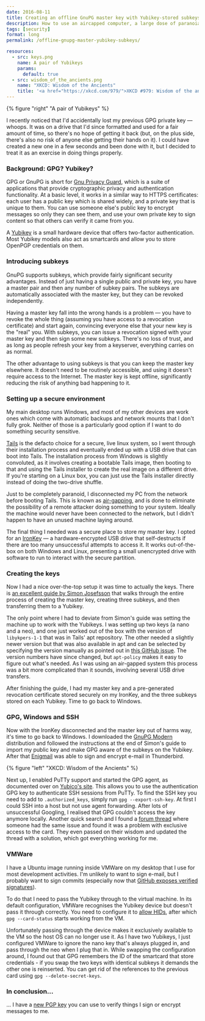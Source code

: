 ```yaml
---
date: 2016-08-11
title: Creating an offline GnuPG master key with Yubikey-stored subkeys
description: How to use an aircapped computer, a large dose of paranoia, an ironkey, and some yubikeys to create a new GPG key and subkeys.
tags: [security]
format: long
permalink: /offline-gnupg-master-yubikey-subkeys/

resources:
  - src: keys.png
    name: A pair of Yubikeys
    params:
      default: true
  - src: wisdom_of_the_ancients.png
    name: "XKCD: Wisdom of the Ancients"
    title: '<a href="https://xkcd.com/979/">XKCD #979: Wisdom of the ancients</a>'
---
```


{% figure "right" "A pair of Yubikeys" %}

I recently noticed that I'd accidentally lost my previous GPG private key &mdash; whoops. It was on
a drive that I'd since formatted and used for a fair amount of time, so there's no hope of
getting it back (but, on the plus side, there's also no risk of anyone else getting their hands on
it). I could have created a new one in a few seconds and been done with it, but I decided to treat
it as an exercise in doing things properly.

### Background: GPG? Yubikey?

GPG or GnuPG is short for [Gnu Privacy Guard](https://www.gnupg.org/), which is a suite of
applications that provide cryptographic privacy and authentication functionality. At a basic level,
it works in a similar way to HTTPS certificates: each user has a public key which is shared widely,
and a private key that is unique to them. You can use someone else's public key to encrypt messages
so only they can see them, and use your own private key to sign content so that others can verify
it came from you.

A [Yubikey](https://www.yubico.com/faq/yubikey/) is a small hardware device that offers two-factor
authentication. Most Yubikey models also act as smartcards and allow you to store OpenPGP
credentials on them.

<!--more-->

### Introducing subkeys

GnuPG supports subkeys, which provide fairly significant security advantages. Instead of just having
a single public and private key, you have a master pair and then any number of subkey pairs. The
subkeys are automatically associated with the master key, but they can be revoked independently.

Having a master key fall into the wrong hands is a problem &mdash; you have to revoke the whole
thing (assuming you have access to a revocation certificate) and start again, convincing everyone
else that your new key is the "real" you. With subkeys, you can issue a revocation signed with your
master key and then sign some new subkeys. There's no loss of trust, and as long as people refresh
your key from a keyserver, everything carries on as normal.

The other advantage to using subkeys is that you can keep the master key elsewhere. It doesn't
need to be routinely accessible, and using it doesn't require access to the Internet. The master
key is kept offline, significantly reducing the risk of anything bad happening to it.

### Setting up a secure environment

My main desktop runs Windows, and most of my other devices are work ones which come with automatic
backups and network mounts that I don't fully grok. Neither of those is a particularly good option
if I want to do something security sensitive.

[Tails](https://tails.boum.org/) is the defacto choice for a secure, live linux system, so I went
through their installation process and eventually ended up with a USB drive that can boot into
Tails. The installation process from Windows is slightly convoluted, as it involves creating a
bootable Tails image, then booting to that and using the Tails installer to create the real image
on a different drive. If you're starting on a Linux box, you can just use the Tails installer
directly instead of doing the two-drive shuffle.

Just to be completely paranoid, I disconnected my PC from the network before booting Tails. This
is known as [air-gapping](https://en.wikipedia.org/wiki/Air_gap_%28networking%29), and is done to
eliminate the possibility of a remote attacker doing something to your system. Ideally the machine
would never have been connected to the network, but I didn't happen to have an unused machine
laying around.

The final thing I needed was a secure place to store my master key. I opted for an
[IronKey](http://www.ironkey.com/en-US/) &mdash; a hardware-encrypted USB drive that self-destructs
if there are too many unsuccessful attempts to access it. It works out-of-the-box on both Windows
and Linux, presenting a small unencrypted drive with software to run to interact with the secure
partition.

### Creating the keys

Now I had a nice over-the-top setup it was time to actually the keys. There is [an excellent
guide by Simon Josefsson](https://blog.josefsson.org/2014/06/23/offline-gnupg-master-key-and-subkeys-on-yubikey-neo-smartcard/)
that walks through the entire process of creating the master key, creating three subkeys, and
then transferring them to a Yubikey.

The only point where I had to deviate from Simon's guide was setting the machine up to work with
the Yubikeys. I was setting up two keys (a nano and a neo), and one just worked out of the box
with the version of `libykpers-1-1` that was in Tails' apt repository. The other needed a slightly
newer version but that was also available in apt and can be selected by specifying the version
manually as pointed out in [this GitHub issue](https://github.com/freedomofpress/securedrop/issues/1035#issuecomment-140172267).
The version numbers have since changed, but `apt-policy` makes it easy to figure out what's needed.
As I was using an air-gapped system this process was a bit more complicated than it sounds,
involving several USB drive transfers.

After finishing the guide, I had my master key and a pre-generated revocation certificate stored
securely on my IronKey, and the three subkeys stored on each Yubikey. Time to go back to Windows.

### GPG, Windows and SSH

Now with the IronKey disconnected and the master key out of harms way, it's time to go back to
Windows. I downloaded the [GnuPG Modern](https://www.gnupg.org/download/) distribution and
followed the instructions at the end of Simon's guide to import my public key and make GPG aware
of the subkeys on the Yubikey. After that [Enigmail](https://www.enigmail.net/index.php/en/)
was able to sign and encrypt e-mail in Thunderbird.

{% figure "left" "XKCD: Wisdom of the Ancients" %}

Next up, I enabled PuTTy support and started the GPG agent, as documented over on
[Yubico's site](https://developers.yubico.com/PGP/SSH_authentication/Windows.html). This allows
you to use the authentication GPG key to authenticate SSH sessions from PuTTy. To find the
SSH key you need to add to `.authorized_keys`, simply run `gpg --export-ssh-key`. At first I
could SSH into a host but not use agent forwarding. After lots of unsuccessful Googling, I realised
that GPG couldn't access the key anymore locally. Another quick search and I found a
[forum thread](http://forum.yubico.com/viewtopic.php?f=35&t=2231) where someone had the same
issue and found it was a problem with exclusive access to the card. They even passed on their
wisdom and updated the thread with a solution, which got everything working for me.

### VMWare

I have a Ubuntu image running inside VMWare on my desktop that I use for most development
activities. I'm unlikely to want to sign e-mail, but I probably want to sign commits (especially
now that [GitHub exposes verified signatures](https://github.com/blog/2144-gpg-signature-verification)).

To do that I need to pass the Yubikey through to the virtual machine. In its default configuration,
VMWare recognises the Yubikey device but doesn't pass it through correctly. You need to configure it
to [allow HIDs](http://www.timothysalmon.com/2014/12/vmware-workstation-connect-yubikey-to.html),
after which `gpg --card-status` starts working from the VM.

Unfortunately passing through the device makes it exclusively available to the VM so the host OS
can no longer use it. As I have two Yubikeys, I just configured VMWare to ignore the nano key that's
always plugged in, and pass through the neo when I plug that in. While swapping the configuration
around, I found out that GPG remembers the ID of the smartcard that store credentials - if you
swap the two keys with identical subkeys it demands the other one is reinserted. You can get rid of
the references to the previous card using `gpg --delete-secret-keys`.

### In conclusion...

... I have a <a href="/16402FE2.txt">new PGP key</a> you can use to verify things I sign or encrypt
messages to me.
